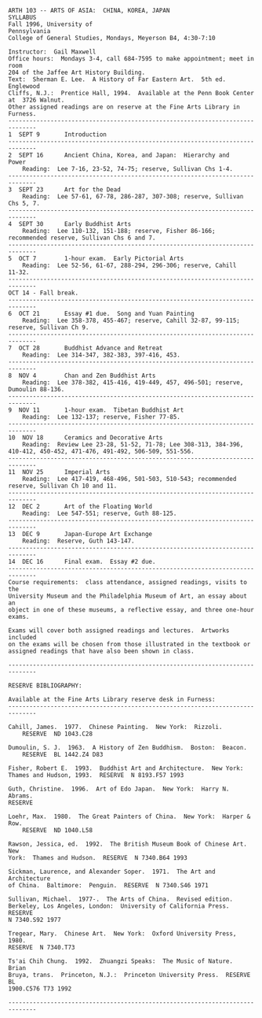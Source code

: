 
    ARTH 103 -- ARTS OF ASIA:  CHINA, KOREA, JAPAN                  SYLLABUS 
    Fall 1996, University of 
    Pennsylvania		                           
    College of General Studies, Mondays, Meyerson B4, 4:30-7:10 
     
    Instructor:  Gail Maxwell 
    Office hours:  Mondays 3-4, call 684-7595 to make appointment; meet in 
    room 	
    204 of the Jaffee Art History Building. 
    Text:  Sherman E. Lee.  A History of Far Eastern Art.  5th ed.  Englewood 
    Cliffs, N.J.:  Prentice Hall, 1994.  Available at the Penn Book Center 
    at 	3726 Walnut.   
    Other assigned readings are on reserve at the Fine Arts Library in 
    Furness.   
    ------------------------------------------------------------------------------ 
    1  SEPT 9		Introduction 
    ------------------------------------------------------------------------------ 
    2  SEPT 16		Ancient China, Korea, and Japan:  Hierarchy and 
    Power 
    	Reading:  Lee 7-16, 23-52, 74-75; reserve, Sullivan Chs 1-4. 
    ------------------------------------------------------------------------------ 
    3  SEPT 23		Art for the Dead 
    	Reading:  Lee 57-61, 67-78, 286-287, 307-308; reserve, Sullivan 
    Chs 5, 7.	 
    ------------------------------------------------------------------------------ 
    4  SEPT 30		Early Buddhist Arts 
    	Reading:  Lee 110-132, 151-188; reserve, Fisher 86-166; 
    recommended reserve, Sullivan Chs 6 and 7. 
    ------------------------------------------------------------------------------ 
    5  OCT 7		1-hour exam.  Early Pictorial Arts 
    	Reading:  Lee 52-56, 61-67, 288-294, 296-306; reserve, Cahill 
    11-32. 
    ------------------------------------------------------------------------------ 
    OCT 14 - Fall break. 
    ------------------------------------------------------------------------------ 
    6  OCT 21		Essay #1 due.  Song and Yuan Painting 
    	Reading:  Lee 358-378, 455-467; reserve, Cahill 32-87, 99-115; 
    reserve, Sullivan Ch 9. 
    ------------------------------------------------------------------------------ 
    7  OCT 28		Buddhist Advance and Retreat 
    	Reading:  Lee 314-347, 382-383, 397-416, 453. 
    ------------------------------------------------------------------------------ 
    8  NOV 4		Chan and Zen Buddhist Arts 
    	Reading:  Lee 378-382, 415-416, 419-449, 457, 496-501; reserve, 
    Dumoulin 88-136. 
    ------------------------------------------------------------------------------ 
    9  NOV 11		1-hour exam.  Tibetan Buddhist Art 
    	Reading:  Lee 132-137; reserve, Fisher 77-85.  
    ------------------------------------------------------------------------------ 
    10  NOV 18		Ceramics and Decorative Arts 
    	Reading:  Review Lee 23-28, 51-52, 71-78; Lee 308-313, 384-396, 
    410-412, 450-452, 471-476, 491-492, 506-509, 551-556.  
    ------------------------------------------------------------------------------ 
    11  NOV 25		Imperial Arts 
    	Reading:  Lee 417-419, 468-496, 501-503, 510-543; recommended 
    reserve, Sullivan Ch 10 and 11. 
    ------------------------------------------------------------------------------ 
    12  DEC 2		Art of the Floating World 
    	Reading:  Lee 547-551; reserve, Guth 88-125. 
    ------------------------------------------------------------------------------ 
    13  DEC 9		Japan-Europe Art Exchange 
    	Reading:  Reserve, Guth 143-147. 
    ------------------------------------------------------------------------------ 
    14  DEC 16		Final exam.  Essay #2 due.      
    ------------------------------------------------------------------------------ 
    Course requirements:  class attendance, assigned readings, visits to the 
    University Museum and the Philadelphia Museum of Art, an essay about an 
    object in one of these museums, a reflective essay, and three one-hour 
    exams.      
     
    Exams will cover both assigned readings and lectures.  Artworks included 
    on the exams will be chosen from those illustrated in the textbook or 
    assigned readings that have also been shown in class. 
     
    ------------------------------------------------------------------------------ 
     
    RESERVE BIBLIOGRAPHY: 
     
    Available at the Fine Arts Library reserve desk in Furness:   
    ------------------------------------------------------------------------------ 
     
    Cahill, James.  1977.  Chinese Painting.  New York:  Rizzoli. 
    	RESERVE  ND 1043.C28 
     
    Dumoulin, S. J.  1963.  A History of Zen Buddhism.  Boston:  Beacon.   
    	RESERVE  BL 1442.Z4 D83 
     
    Fisher, Robert E.  1993.  Buddhist Art and Architecture.  New York:  
    Thames and Hudson, 1993.  RESERVE  N 8193.F57 1993 
     
    Guth, Christine.  1996.  Art of Edo Japan.  New York:  Harry N. Abrams.  
    RESERVE   
     
    Loehr, Max.  1980.  The Great Painters of China.  New York:  Harper & 
    Row. 
    	RESERVE  ND 1040.L58  
     
    Rawson, Jessica, ed.  1992.  The British Museum Book of Chinese Art.  New 
    York:  Thames and Hudson.  RESERVE  N 7340.B64 1993 
     
    Sickman, Laurence, and Alexander Soper.  1971.  The Art and Architecture 
    of China.  Baltimore:  Penguin.  RESERVE  N 7340.S46 1971 
     
    Sullivan, Michael.  1977-.  The Arts of China.  Revised edition.  
    Berkeley, Los Angeles, London:  University of California Press.  RESERVE  
    N 7340.S92 1977 
     
    Tregear, Mary.  Chinese Art.  New York:  Oxford University Press, 1980.  
    RESERVE  N 7340.T73 
     
    Ts'ai Chih Chung.  1992.  Zhuangzi Speaks:  The Music of Nature.  Brian 
    Bruya, trans.  Princeton, N.J.:  Princeton University Press.  RESERVE  BL 
    1900.C576 T73 1992 
     
    ------------------------------------------------------------------------------ 
     
    

